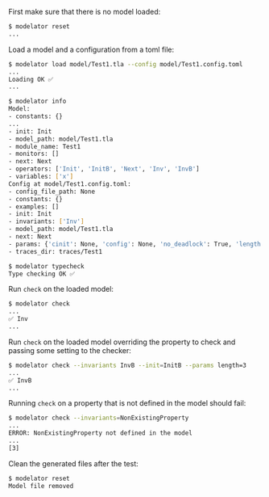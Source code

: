 First make sure that there is no model loaded:

```sh
$ modelator reset
...
```

Load a model and a configuration from a toml file:

```sh
$ modelator load model/Test1.tla --config model/Test1.config.toml
...
Loading OK ✅
...
```

```sh
$ modelator info
Model:
- constants: {}
...
- init: Init
- model_path: model/Test1.tla
- module_name: Test1
- monitors: []
- next: Next
- operators: ['Init', 'InitB', 'Next', 'Inv', 'InvB']
- variables: ['x']
Config at model/Test1.config.toml:
- config_file_path: None
- constants: {}
- examples: []
- init: Init
- invariants: ['Inv']
- model_path: model/Test1.tla
- next: Next
- params: {'cinit': None, 'config': None, 'no_deadlock': True, 'length': 5, 'max_error': None, 'save_runs': False, 'view': None}
- traces_dir: traces/Test1
```

```sh
$ modelator typecheck
Type checking OK ✅
```

Run `check` on the loaded model:

```sh
$ modelator check
...
✅ Inv
...
```

Run `check` on the loaded model overriding the property to check and passing some setting to the checker:

```sh
$ modelator check --invariants InvB --init=InitB --params length=3
...
✅ InvB
...
```

Running `check` on a property that is not defined in the model should fail:

```sh
$ modelator check --invariants=NonExistingProperty
...
ERROR: NonExistingProperty not defined in the model
...
[3]
```

Clean the generated files after the test:

```sh
$ modelator reset
Model file removed
```
